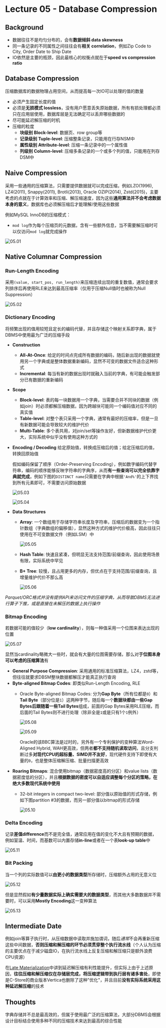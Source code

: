 # Lecture 05 - Database Compression

## Background

- 数据往往不是均匀分布的，会有**数据倾斜 data skewness**
- 同一条记录的不同属性之间往往会有**相关 correlation**，例如Zip Code to City, Order Date to Ship Date
- IO依然是主要的瓶颈，因此最核心的权衡点就在于**speed vs compression ratio**

## Database Compression

压缩数据库的数据物理占用空间，从而提高每一次IO可以处理的值的数量

- 必须产生固定长度的值
- 必须是**无损模式 lossless**，没有用户愿意丢失原始数据，所有有损处理都必须只在应用层使用，数据库层是无法确定可以丢弃哪些数据的
- 尽可能延迟解压缩的时机
- 压缩的粒度
  - **块级别 Block-level**: 数据页、row group等
  - **记录级别 Tuple-level**: 压缩整条记录，只能用在行存NSM中
  - **属性级别 Attribute-level**: 压缩一条记录中的一个属性值
  - **列级别 Column-level**: 压缩多条记录的一个或多个列的值，只能用在列存DSM中

## Naive Compression

采用一些通用的压缩算法，只需要提供数据就可以完成压缩，例如LZO(1996), LZ4(2011), Snappy(2011), Brotli(2013), Oracle OZIP(2014), Zstd(2015)，主要考虑的点就在于计算效率和压缩、解压缩速度，因为这些**通用算法并不会考虑数据本身的意义**，数据库也必须解压缩后才能理解/使用这些数据

例如MySQL InnoDB的压缩模式：

- `mod log`作为每个压缩页的元数据，含有一些额外信息，当不需要解压缩时可以仅访问`mod log`就完成操作

![05.01](images/05.01.png)

## Native Columnar Compression

### Run-Length Encoding

采用`(value, start_pos, run_length)`来压缩连续出现的重复数值，通常会要求列排序后再使用RLE来达到最高压缩率（仅用于压缩Null值时也被称为Null Suppression）

![05.02](images/05.02.png)

### Dictionary Encoding

将频繁出现的值用较短且定长的编码代替，并且存储这个映射关系即字典，属于DBMS中使用最为广泛的压缩手段

- **Construction**
  - **All-At-Once**: 给定的时间点完成所有数据的编码，随后新出现的数据就使用另一个字典或是整体数据重新编码，显然不可变的数据文件适合这种形式
  - **Incremental**: 每当有新的数据出现时就融入当前的字典，有可能会触发部分已有数据的重新编码
- **Scope**
  - **Block-level**: 表的每一块数据用一个字典，当需要合并不同块的数据（例如join）时必须都解压缩数据，因为跨越块可能同一个编码值对应不同的真实值
  - **Table-level**: 对整个表只采用一个字典，通常有最好的压缩率，但是一旦有新数据可能会导致较大的维护代价
  - **Multi-Table**: 多个表共用，对join/set等操作友好，但新数据维护代价更大，实际系统中似乎没有使用这种方式的
- **Encoding / Decoding**
  给定原始值，转换成压缩后的值；给定压缩后的值，转换回原始值

  假如编码保留了顺序（Order-Preserving Encoding），例如数字编码代替字符串，编码的顺序能够反映字符串的字典序，从而**有一些查询可以完全依靠字典就完成**，例如下图的`DISTINCT name`只需要在字典中根据`'And%'`的上下界找到所有元素即可，不需要访问原始数据

  ![05.03](images/05.03.png)

  ![05.04](images/05.04.png)

- **Data Structures**
  - **Array**: 一个数组用于存储字符串长度及字符串，压缩后的数据变为一个指针数组（字典数组的偏移值），显然这种方式的维护代价极高，因此往往只使用在不可变数据文件（例如LSM）中

    ![05.05](images/05.05.png)

  - **Hash Table**: 快速且紧凑，但明显无法支持范围/前缀查询，因此使用场景有限，实际系统中罕见
  - **B+ Tree**: 较慢，且占用更多的内存，但优点在于支持范围/前缀查询，且增量维护代价不那么高

    ![05.06](images/05.06.png)

*Parquet/ORC格式并没有提供API来访问文件的压缩字典，从而导致DBMS无法进行算子下推，或是直接在未解压的数据上执行操作*

### Bitmap Encoding

若数据可能的值较少（**low cardinality**），则每一种值采用一个位图来表达出现的位置

![05.07](images/05.07.png)

显然当cardinality略微大一些时，就会有大量的位图需要存储，那么对**于位图本身可以考虑的压缩算法**有

- **General Purpose Compression**: 采用通用的标准压缩算法，LZ4，zstd等，但往往就要求DBSM整块数据都解压才能真正执行查询
- **Byte-aligned Bitmap Codes**: 即类似Run-Length Encoding, RLE
  - Oracle Byte-aligned Bitmap Codes: 分为**Gap Byte**（所有位都是`0`）和**Tail Byte**（部分位是`1`）这两种字节，随后每一个**数据块都由一些Gap Bytes后跟随着一些Tail Bytes**组成，前面的Gap Bytes采用RLE压缩，而后面的Tail Bytes则不进行处理（除非全是`1`或是只有1个`1`例外）

    ![05.08](images/05.08.png)

    ![05.09](images/05.09.png)
  
    Oracle的该BBC算法是过时的，另外有一个专利保护的变种算法Word-Aligned Hybrid, WAH更高效，但两者**都不支持随机读取访问**，且分支判断过多**对现代CPU的超标量、SIMD并不友好**，现代硬件支持下即使有大量的`0`，也是整体压缩解压缩、批量扫描更高效
- **Roaring Bitmaps**: 混合使用bitmap（数据密度高的分区）和value lists（数据密度低的分区），并且**根据数据的密度可以自适应调整每个分区的策略，在绝大多数现代系统中使用**
  - 32-bit integers in compact two-level: 部分值以原始值的形式存储，例如下图partition #3的数据，而另一部分值以bitmap的形式存储

    ![05.10](images/05.10.png)

### Delta Encoding

记录**差值difference**而不是完全值，通常应用在值的变化不大且有预期的数据，例如室温、时间，而基数可以内置存储**in-line**或者在一个表**look-up table**中

![05.11](images/05.11.png)

### Bit Packing

当一个列的实际数值可以**由更小的数据类型**所存储时，压缩额外占用的无意义位

![05.12](images/05.12.png)

但是显然假如**有少量数据实际上确实需要大的数据类型**，而其他大多数数据并不需要时，可以采用**Mostly Encoding**这一变种算法

![05.13](images/05.13.png)

## Intermediate Date

例如join等算子执行时，从压缩数据中读取并施加谓词，随后*通常*不会再重新压缩这些中间数据，**否则压缩和解压缩的环节必须贯穿整个执行流水线**（个人认为压缩的主要优点在于减少磁盘IO，在执行流水线上反复压缩和解压缩只是额外浪费CPU资源）

在[Late Materialization](https://github.com/JasonYuchen/notes/blob/master/cmu15.721/Column_Stores_Row_Stores.md#late-materialization)中讲到延迟解压缩有利性能提升，但实际上由于上述原因，**往往压缩和解压缩仅在存储层完成，将压缩逻辑带到执行层有诸多害处**，即使是C-Store的商业版本Vertica也删除了这种"优化"，并且目前**没有实际系统采用这种延迟解压缩**的技术

## Thoughts

字典存储并不总是最高效的，但属于使用最广泛的压缩算法，大部分DBMS会根据设计目标结合使用多种不同的压缩技术来达到最高的综合性能
